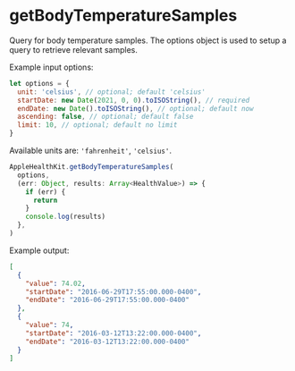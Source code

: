 # getBodyTemperatureSamples

Query for body temperature samples. The options object is used to setup a query to retrieve relevant samples.

Example input options:

```javascript
let options = {
  unit: 'celsius', // optional; default 'celsius'
  startDate: new Date(2021, 0, 0).toISOString(), // required
  endDate: new Date().toISOString(), // optional; default now
  ascending: false, // optional; default false
  limit: 10, // optional; default no limit
}
```

Available units are: `'fahrenheit'`, `'celsius'`.

```javascript
AppleHealthKit.getBodyTemperatureSamples(
  options,
  (err: Object, results: Array<HealthValue>) => {
    if (err) {
      return
    }
    console.log(results)
  },
)
```

Example output:

```json
[
  {
    "value": 74.02,
    "startDate": "2016-06-29T17:55:00.000-0400",
    "endDate": "2016-06-29T17:55:00.000-0400"
  },
  {
    "value": 74,
    "startDate": "2016-03-12T13:22:00.000-0400",
    "endDate": "2016-03-12T13:22:00.000-0400"
  }
]
```
